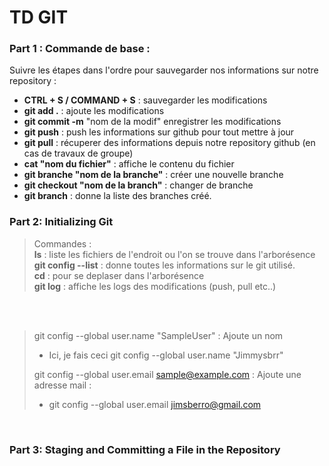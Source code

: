 # TD GIT

### Part 1 : Commande de base : 
Suivre les étapes dans l'ordre pour sauvegarder nos informations sur notre repository : 
* **CTRL + S / COMMAND + S** : sauvegarder les modifications 
* **git add .**  : ajoute les modifications 
* **git commit -m** "nom de la modif" enregistrer les modifications 
* **git push** : push les informations sur github pour tout mettre à jour 
* **git pull** : récuperer des informations depuis notre repository github (en cas de travaux de groupe)
* **cat "nom du fichier"** : affiche le contenu du fichier 
* **git branche "nom de la branche"** : créer une nouvelle branche 
* **git checkout "nom de la branch"** : changer de branche
* **git branch** : donne la liste des branches créé. 


### Part 2: Initializing Git

> Commandes : \
> **ls** : liste les fichiers de l'endroit ou l'on se trouve dans l'arborésence 
> <br>
> **git config --list** : donne toutes les informations sur le git utilisé. 
> <br>
> **cd** : pour se deplaser dans l'arborésence
> <br>
> **git log** : affiche les logs des modifications (push, pull etc..)
> 

<br>
<br>

>  git config --global user.name "SampleUser" : Ajoute un nom 
> * Ici, je fais ceci git config --global user.name "Jimmysbrr"
>
> git config --global user.email sample@example.com : Ajoute une adresse mail : 
> * git config --global user.email jimsberro@gmail.com
>
> 
<br>

### Part 3: Staging and Committing a File in the Repository

